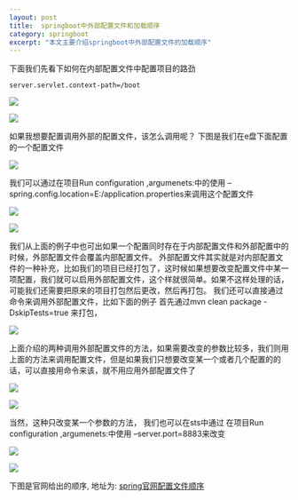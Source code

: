 ```yaml
---
layout: post
title:  springboot中外部配置文件和加载顺序
category: springboot
excerpt: "本文主要介绍springboot中外部配置文件的加载顺序"
---
```

下面我们先看下如何在内部配置文件中配置项目的路劲 

```
server.servlet.context-path=/boot

```

![](https://img-blog.csdnimg.cn/20200310233406294.png)

![](https://img-blog.csdnimg.cn/20200310233452890.png)

如果我想要配置调用外部的配置文件，该怎么调用呢？ 下图是我们在e盘下面配置的一个配置文件 

![](https://img-blog.csdnimg.cn/20200310234008158.png)

我们可以通过在项目Run configuration ,argumenets:中的使用 –spring.config.location=E:/application.properties来调用这个配置文件 

![](https://img-blog.csdnimg.cn/20200310234902706.png)

![](https://img-blog.csdnimg.cn/20200310234941413.png)

我们从上面的例子中也可出如果一个配置同时存在于内部配置文件和外部配置中的时候，外部配置文件会覆盖内部配置文件。 外部配置文件其实就是对内部配置文件的一种补充，比如我们的项目已经打包了，这时候如果想要改变配置文件中某一项配置，我们就可以启用外部配置文件，这个样就很简单。如果不这样处理的话，可能我们还需要把原来的项目打包然后更改，然后再打包。 我们还可以直接通过命令来调用外部配置文件，比如下面的例子 首先通过mvn clean package -DskipTests=true 来打包， 

![](https://img-blog.csdnimg.cn/20200311001811174.png)

上面介绍的两种调用外部配置文件的方法，如果需要改变的参数比较多，我们则用上面的方法来调用配置文件，但是如果我们只想要改变某一个或者几个配置的的话，可以直接用命令来该，就不用应用外部配置文件了 

![](https://img-blog.csdnimg.cn/20200311002332694.png)

![](https://img-blog.csdnimg.cn/20200311002351319.png)

当然，这种只改变某一个参数的方法， 我们也可以在sts中通过 在项目Run configuration ,argumenets:中使用 –server.port=8883来改变 

![](https://img-blog.csdnimg.cn/20200311003056214.png)

![](https://img-blog.csdnimg.cn/20200311003208921.png)

下图是官网给出的顺序, 地址为: [spring官网配置文件顺序](https://docs.spring.io/spring-boot/docs/2.1.13.RELEASE/reference/html/boot-features-external-config.html) 

